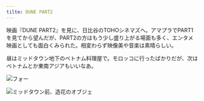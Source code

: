 ```yaml
---
tilte: DUNE PART2
---
```


映画『DUNE PART2』を見に、日比谷のTOHOシネマズへ。アマプラでPART1を見てから望んだが、PART2の方はもう少し盛り上がる場面も多く、エンタメ映画としても面白くみられた。相変わらず映像美や音楽は素晴らしい。

昼はミッドタウン地下のベトナム料理屋で。モロッコに行ったばかりだが、次はベトナムとか東南アジアもいいなあ。

![フォー](https://photos.old.apkas.net/medium/202403/20240324-130410.webp)

![ミッドタウン前、造花のオブジェ](https://photos.old.apkas.net/medium/202403/20240324-171522.webp)
